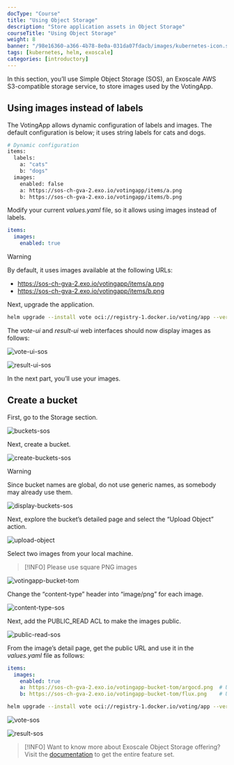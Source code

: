 ```yaml
---
docType: "Course"
title: "Using Object Storage"
description: "Store application assets in Object Storage"
courseTitle: "Using Object Storage"
weight: 8
banner: "/98e16360-a366-4b78-8e0a-031da07fdacb/images/kubernetes-icon.svg"
tags: [kubernetes, helm, exoscale]
categories: [introductory]
---
```


In this section, you’ll use Simple Object Storage (SOS), an Exoscale AWS S3-compatible storage service, to store images used by the VotingApp.

## Using images instead of labels

The VotingApp allows dynamic configuration of labels and images. The default configuration is below; it uses string labels for cats and dogs.

```bash
# Dynamic configuration
items:
  labels:
    a: "cats"
    b: "dogs"
  images:
    enabled: false
    a: https://sos-ch-gva-2.exo.io/votingapp/items/a.png
    b: https://sos-ch-gva-2.exo.io/votingapp/items/b.png
```

Modify your current *values.yaml* file, so it allows using images instead of labels.

```yaml {filename="values.yaml"}
items:
  images:
    enabled: true
```

> [!WARNING]
> By default, it uses images available at the following URLs:
> - https://sos-ch-gva-2.exo.io/votingapp/items/a.png
> - https://sos-ch-gva-2.exo.io/votingapp/items/b.png

Next, upgrade the application.

```bash
helm upgrade --install vote oci://registry-1.docker.io/voting/app --version v1.0.36 --namespace vote --create-namespace -f values.yaml
```

The *vote-ui* and *result-ui* web interfaces should now display images as follows:

![vote-ui-sos](vote-ui-sos)

![result-ui-sos](result-ui-sos)

In the next part, you’ll use your images.

## Create a bucket

First, go to the Storage section.

![buckets-sos](buckets-sos)

Next, create a bucket.

![create-buckets-sos](create-buckets-sos)

> [!WARNING]
> Since bucket names are global, do not use generic names, as somebody may already use them.

![display-buckets-sos](display-buckets-sos)

Next, explore the bucket’s detailed page and select the “Upload Object” action.

![upload-object](upload-object)

Select two images from your local machine.

> [!INFO]
> Please use square PNG images

![votingapp-bucket-tom](votingapp-bucket-tom)

Change the “content-type” header into “image/png” for each image.

![content-type-sos](content-type-sos)

Next, add the PUBLIC_READ ACL to make the images public.

![public-read-sos](public-read-sos)

From the image’s detail page, get the public URL and use it in the *values.yaml* file as follows:

```yaml {filename="values.yaml"}
items:
  images:
    enabled: true
    a: https://sos-ch-gva-2.exo.io/votingapp-bucket-tom/argocd.png  # Use the URL of your image
    b: https://sos-ch-gva-2.exo.io/votingapp-bucket-tom/flux.png    # Use the URL of your image
```

```bash
helm upgrade --install vote oci://registry-1.docker.io/voting/app --version v1.0.36 --namespace vote --create-namespace -f values.yaml
```

![vote-sos](vote-sos)

![result-sos](result-sos)

> [!INFO]
> Want to know more about Exoscale Object Storage offering? Visit the [documentation](https://community.exoscale.com/product/storage/) to get the entire feature set.

